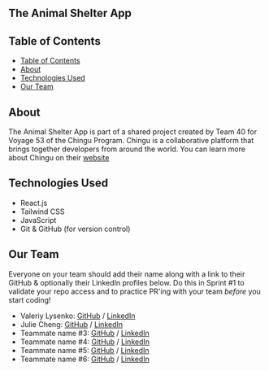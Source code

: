 ## The Animal Shelter App

## Table of Contents

- [Table of Contents](#table-of-contents)
- [About](#about)
- [Technologies Used](#technologies-used)
- [Our Team](#our-team)

## About

The Animal Shelter App is part of a shared project created by Team 40 for Voyage 53 of the Chingu Program. Chingu is a collaborative platform that brings together developers from around the world. You can learn more about Chingu on their [website](https://www.chingu.io/)

## Technologies Used

- React.js
- Tailwind CSS
- JavaScript
- Git & GitHub (for version control)

## Our Team

Everyone on your team should add their name along with a link to their GitHub
& optionally their LinkedIn profiles below. Do this in Sprint #1 to validate
your repo access and to practice PR'ing with your team *before* you start
coding!

- Valeriy Lysenko: [GitHub](https://github.com/Valeriusdev) / [LinkedIn](https://linkedin.com/in/valeriylysenko)
- Julie Cheng: [GitHub](https://github.com/jucheng925) / [LinkedIn](https://www.linkedin.com/in/juliecheng925/)
- Teammate name #3: [GitHub](https://github.com/ghaccountname) / [LinkedIn](https://linkedin.com/in/liaccountname)
- Teammate name #4: [GitHub](https://github.com/ghaccountname) / [LinkedIn](https://linkedin.com/in/liaccountname)
- Teammate name #5: [GitHub](https://github.com/ghaccountname) / [LinkedIn](https://linkedin.com/in/liaccountname)
- Teammate name #6: [GitHub](https://github.com/ghaccountname) / [LinkedIn](https://linkedin.com/in/liaccountname)